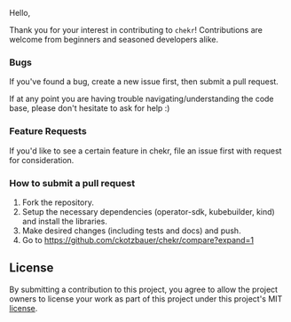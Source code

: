 Hello,

Thank you for your interest in contributing to `chekr`!
Contributions are welcome from beginners and seasoned developers alike.

### Bugs

If you've found a bug, create a new issue first, then submit a pull request.

If at any point you are having trouble navigating/understanding the code base, please don't hesitate to ask for help :)

### Feature Requests

If you'd like to see a certain feature in chekr, file an issue first with request for consideration.

### How to submit a pull request

1. Fork the repository.
2. Setup the necessary dependencies (operator-sdk, kubebuilder, kind) and install the libraries.
5. Make desired changes (including tests and docs) and push.
6. Go to https://github.com/ckotzbauer/chekr/compare?expand=1

## License

By submitting a contribution to this project, you agree to allow the project
owners to license your work as part of this project under this project's MIT
[license](LICENSE).
